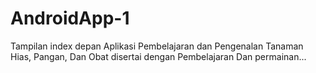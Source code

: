 # AndroidApp-1
Tampilan index depan
Aplikasi Pembelajaran dan Pengenalan Tanaman Hias, Pangan, Dan Obat disertai dengan Pembelajaran Dan permainan...

